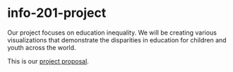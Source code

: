 # info-201-project

Our project focuses on education inequality. We will be creating various visualizations that demonstrate the disparities in education for children and youth across the world.

This is our [project proposal](https://github.com/kaylamchea/info201-project/wiki/Technical-Report).
